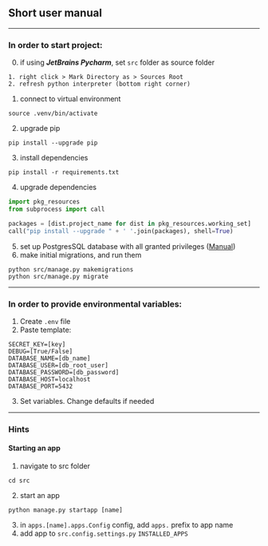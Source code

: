 ## Short user manual

---

### In order to start project:
0) if using _**JetBrains Pycharm**_, set `src` folder as source folder
```text
1. right click > Mark Directory as > Sources Root
2. refresh python interpreter (bottom right corner) 
```
1) connect to virtual environment
```shell
source .venv/bin/activate
```
2) upgrade pip
```shell
pip install --upgrade pip
```
3) install dependencies
```shell
pip install -r requirements.txt
```
4) upgrade dependencies
```python
import pkg_resources
from subprocess import call

packages = [dist.project_name for dist in pkg_resources.working_set]
call("pip install --upgrade " + ' '.join(packages), shell=True)
```
5) set up PostgresSQL database with all granted privileges ([Manual](https://www.microfocus.com/documentation/idol/IDOL_12_0/MediaServer/Guides/html/English/Content/Getting_Started/Configure/_TRN_Set_up_PostgreSQL.htm))
6) make initial migrations, and run them
```shell
python src/manage.py makemigrations
python src/manage.py migrate
```
---
### In order to provide environmental variables:
1) Create `.env` file
2) Paste template:
```text
SECRET_KEY=[key]
DEBUG=[True/False]
DATABASE_NAME=[db_name]
DATABASE_USER=[db_root_user]
DATABASE_PASSWORD=[db_password]
DATABASE_HOST=localhost
DATABASE_PORT=5432
```
3) Set variables. Change defaults if needed

---

### Hints
#### Starting an app
1) navigate to src folder
```shell
cd src
```
2) start an app
```shell
python manage.py startapp [name]
```
3) in `apps.[name].apps.Config` config, add `apps.` prefix to app name
4) add app to `src.config.settings.py` `INSTALLED_APPS`
